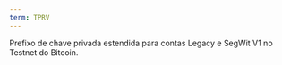 ```yaml
---
term: TPRV
---
```


Prefixo de chave privada estendida para contas Legacy e SegWit V1 no Testnet do Bitcoin.